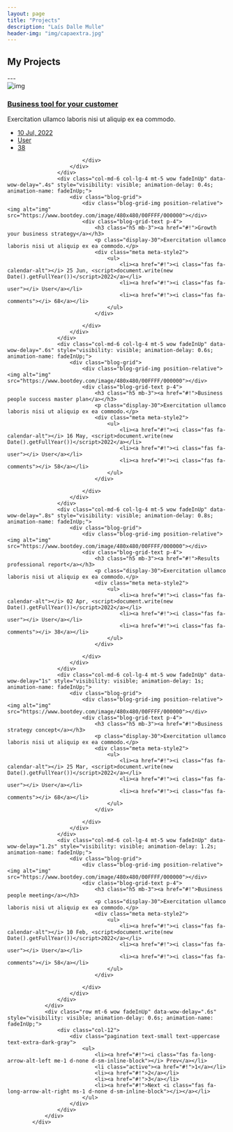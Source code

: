 ```yaml
---
layout: page
title: "Projects"
description: "Laís Dalle Mulle"
header-img: "img/capaextra.jpg"
---
```




<h2>My Projects</h2>
---

<div class="container">
                <div class="row mt-n5">
                    <div class="col-md-6 col-lg-4 mt-5 wow fadeInUp" data-wow-delay=".2s" style="visibility: visible; animation-delay: 0.2s; animation-name: fadeInUp;">
                        <div class="blog-grid">
                            <div class="blog-grid-img position-relative"><img alt="img" src="https://www.bootdey.com/image/480x480/00FFFF/000000"></div>
                            <div class="blog-grid-text p-4">
                                <h3 class="h5 mb-3"><a href="#!">Business tool for your customer</a></h3>
                                <p class="display-30">Exercitation ullamco laboris nisi ut aliquip ex ea commodo.</p>
                                <div class="meta meta-style2">
                                    <ul>
                                        <li><a href="#!"><i class="fas fa-calendar-alt"></i> 10 Jul, <script>document.write(new Date().getFullYear())</script>2022</a></li>
                                        <li><a href="#!"><i class="fas fa-user"></i> User</a></li>
                                        <li><a href="#!"><i class="fas fa-comments"></i> 38</a></li>
                                    </ul>
                                </div>

                            </div>
                        </div>
                    </div>
                    <div class="col-md-6 col-lg-4 mt-5 wow fadeInUp" data-wow-delay=".4s" style="visibility: visible; animation-delay: 0.4s; animation-name: fadeInUp;">
                        <div class="blog-grid">
                            <div class="blog-grid-img position-relative"><img alt="img" src="https://www.bootdey.com/image/480x480/00FFFF/000000"></div>
                            <div class="blog-grid-text p-4">
                                <h3 class="h5 mb-3"><a href="#!">Growth your business strategy</a></h3>
                                <p class="display-30">Exercitation ullamco laboris nisi ut aliquip ex ea commodo.</p>
                                <div class="meta meta-style2">
                                    <ul>
                                        <li><a href="#!"><i class="fas fa-calendar-alt"></i> 25 Jun, <script>document.write(new Date().getFullYear())</script>2022</a></li>
                                        <li><a href="#!"><i class="fas fa-user"></i> User</a></li>
                                        <li><a href="#!"><i class="fas fa-comments"></i> 68</a></li>
                                    </ul>
                                </div>

                            </div>
                        </div>
                    </div>
                    <div class="col-md-6 col-lg-4 mt-5 wow fadeInUp" data-wow-delay=".6s" style="visibility: visible; animation-delay: 0.6s; animation-name: fadeInUp;">
                        <div class="blog-grid">
                            <div class="blog-grid-img position-relative"><img alt="img" src="https://www.bootdey.com/image/480x480/00FFFF/000000"></div>
                            <div class="blog-grid-text p-4">
                                <h3 class="h5 mb-3"><a href="#!">Business people success master plan</a></h3>
                                <p class="display-30">Exercitation ullamco laboris nisi ut aliquip ex ea commodo.</p>
                                <div class="meta meta-style2">
                                    <ul>
                                        <li><a href="#!"><i class="fas fa-calendar-alt"></i> 16 May, <script>document.write(new Date().getFullYear())</script>2022</a></li>
                                        <li><a href="#!"><i class="fas fa-user"></i> User</a></li>
                                        <li><a href="#!"><i class="fas fa-comments"></i> 58</a></li>
                                    </ul>
                                </div>

                            </div>
                        </div>
                    </div>
                    <div class="col-md-6 col-lg-4 mt-5 wow fadeInUp" data-wow-delay=".8s" style="visibility: visible; animation-delay: 0.8s; animation-name: fadeInUp;">
                        <div class="blog-grid">
                            <div class="blog-grid-img position-relative"><img alt="img" src="https://www.bootdey.com/image/480x480/00FFFF/000000"></div>
                            <div class="blog-grid-text p-4">
                                <h3 class="h5 mb-3"><a href="#!">Results professional report</a></h3>
                                <p class="display-30">Exercitation ullamco laboris nisi ut aliquip ex ea commodo.</p>
                                <div class="meta meta-style2">
                                    <ul>
                                        <li><a href="#!"><i class="fas fa-calendar-alt"></i> 02 Apr, <script>document.write(new Date().getFullYear())</script>2022</a></li>
                                        <li><a href="#!"><i class="fas fa-user"></i> User</a></li>
                                        <li><a href="#!"><i class="fas fa-comments"></i> 38</a></li>
                                    </ul>
                                </div>

                            </div>
                        </div>
                    </div>
                    <div class="col-md-6 col-lg-4 mt-5 wow fadeInUp" data-wow-delay="1s" style="visibility: visible; animation-delay: 1s; animation-name: fadeInUp;">
                        <div class="blog-grid">
                            <div class="blog-grid-img position-relative"><img alt="img" src="https://www.bootdey.com/image/480x480/00FFFF/000000"></div>
                            <div class="blog-grid-text p-4">
                                <h3 class="h5 mb-3"><a href="#!">Business strategy concept</a></h3>
                                <p class="display-30">Exercitation ullamco laboris nisi ut aliquip ex ea commodo.</p>
                                <div class="meta meta-style2">
                                    <ul>
                                        <li><a href="#!"><i class="fas fa-calendar-alt"></i> 25 Mar, <script>document.write(new Date().getFullYear())</script>2022</a></li>
                                        <li><a href="#!"><i class="fas fa-user"></i> User</a></li>
                                        <li><a href="#!"><i class="fas fa-comments"></i> 68</a></li>
                                    </ul>
                                </div>

                            </div>
                        </div>
                    </div>
                    <div class="col-md-6 col-lg-4 mt-5 wow fadeInUp" data-wow-delay="1.2s" style="visibility: visible; animation-delay: 1.2s; animation-name: fadeInUp;">
                        <div class="blog-grid">
                            <div class="blog-grid-img position-relative"><img alt="img" src="https://www.bootdey.com/image/480x480/00FFFF/000000"></div>
                            <div class="blog-grid-text p-4">
                                <h3 class="h5 mb-3"><a href="#!">Business people meeting</a></h3>
                                <p class="display-30">Exercitation ullamco laboris nisi ut aliquip ex ea commodo.</p>
                                <div class="meta meta-style2">
                                    <ul>
                                        <li><a href="#!"><i class="fas fa-calendar-alt"></i> 10 Feb, <script>document.write(new Date().getFullYear())</script>2022</a></li>
                                        <li><a href="#!"><i class="fas fa-user"></i> User</a></li>
                                        <li><a href="#!"><i class="fas fa-comments"></i> 58</a></li>
                                    </ul>
                                </div>

                            </div>
                        </div>
                    </div>
                </div>
                <div class="row mt-6 wow fadeInUp" data-wow-delay=".6s" style="visibility: visible; animation-delay: 0.6s; animation-name: fadeInUp;">
                    <div class="col-12">
                        <div class="pagination text-small text-uppercase text-extra-dark-gray">
                            <ul>
                                <li><a href="#!"><i class="fas fa-long-arrow-alt-left me-1 d-none d-sm-inline-block"></i> Prev</a></li>
                                <li class="active"><a href="#!">1</a></li>
                                <li><a href="#!">2</a></li>
                                <li><a href="#!">3</a></li>
                                <li><a href="#!">Next <i class="fas fa-long-arrow-alt-right ms-1 d-none d-sm-inline-block"></i></a></li>
                            </ul>
                        </div>
                    </div>
                </div>
            </div>